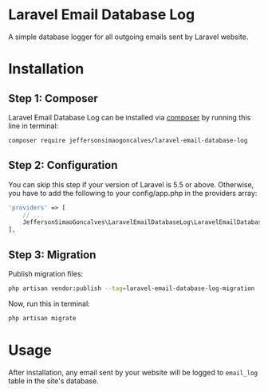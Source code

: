 # Laravel Email Database Log

A simple database logger for all outgoing emails sent by Laravel website.

# Installation

## Step 1: Composer

Laravel Email Database Log can be installed via [composer](http://getcomposer.org) by running this line in terminal:

```bash
composer require jeffersonsimaogoncalves/laravel-email-database-log
```

## Step 2: Configuration

You can skip this step if your version of Laravel is 5.5 or above. Otherwise, you have to add the following to your config/app.php in the providers array:

```php
'providers' => [
    // ...
    JeffersonSimaoGoncalves\LaravelEmailDatabaseLog\LaravelEmailDatabaseLogServiceProvider::class,
],
```

## Step 3: Migration

Publish migration files:
```bash
php artisan vendor:publish --tag=laravel-email-database-log-migration
```

Now, run this in terminal:
```bash
php artisan migrate
```

# Usage

After installation, any email sent by your website will be logged to `email_log` table in the site's database.
